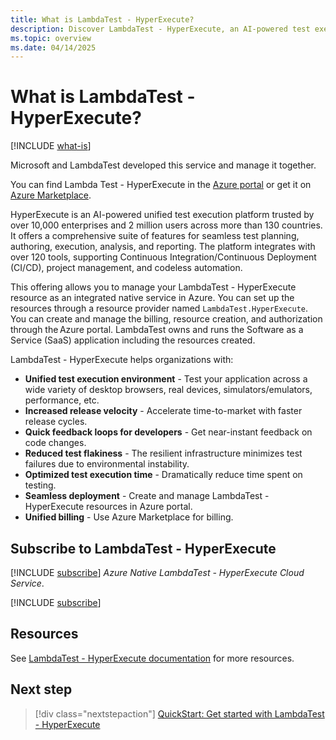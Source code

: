 ```yaml
---
title: What is LambdaTest - HyperExecute?
description: Discover LambdaTest - HyperExecute, an AI-powered test execution platform offering seamless integration and management via the Azure portal.
ms.topic: overview
ms.date: 04/14/2025
---
```


# What is LambdaTest - HyperExecute?

[!INCLUDE [what-is](../includes/what-is.md)]

Microsoft and LambdaTest developed this service and manage it together.

You can find  Lambda Test - HyperExecute in the [Azure portal](https://ms.portal.azure.com/) or get it on [Azure Marketplace](https://azuremarketplace.microsoft.com).

HyperExecute is an AI-powered unified test execution platform trusted by over 10,000 enterprises and 2 million users across more than 130 countries. 
It offers a comprehensive suite of features for seamless test planning, authoring, execution, analysis, and reporting. 
The platform integrates with over 120 tools, supporting Continuous Integration/Continuous Deployment (CI/CD), project management, and codeless automation.

This offering allows you to manage your LambdaTest - HyperExecute resource as an integrated native service in Azure. 
You can set up the resources through a resource provider named `LambdaTest.HyperExecute`. 
You can create and manage the billing, resource creation, and authorization through the Azure portal. 
LambdaTest owns and runs the Software as a Service (SaaS) application including the resources created.

LambdaTest - HyperExecute helps organizations with:

- **Unified test execution environment** - Test your application across a wide variety of desktop browsers, real devices, simulators/emulators, performance, etc.
- **Increased release velocity** - Accelerate time-to-market with faster release cycles.
- **Quick feedback loops for developers** - Get near-instant feedback on code changes.
- **Reduced test flakiness** - The resilient infrastructure minimizes test failures due to environmental instability.
- **Optimized test execution time** - Dramatically reduce time spent on testing.
- **Seamless deployment** - Create and manage LambdaTest - HyperExecute resources in Azure portal.
- **Unified billing** - Use Azure Marketplace for billing.

## Subscribe to LambdaTest - HyperExecute

[!INCLUDE [subscribe](../includes/subscribe.md)] *Azure Native LambdaTest - HyperExecute Cloud Service*.

[!INCLUDE [subscribe](../includes/subscribe-from-azure-portal.md)]

## Resources

See [LambdaTest - HyperExecute documentation](https://www.lambdatest.com/support/docs/getting-started-with-hyperexecute/) for more resources. 

## Next step

> [!div class="nextstepaction"]
> [QuickStart: Get started with LambdaTest - HyperExecute](create.md)